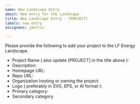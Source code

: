 ```yaml
---
name: New Landscape Entry
about: New entry for the Landscape
title: New Landscape Entry - [PROJECT]
labels: new entry
assignees: jmertic

---
```


Please provide the following to add your project to the LF Energy Landscape.

- Project Name ( also update [PROJECT] in the title above ):
- Description:
- Homepage URL:
- Repo URL:
- Organization hosting or owning the project:
- Logo ( preferably in SVG, EPS, or AI format ):
- Primary category:
- Secondary category
